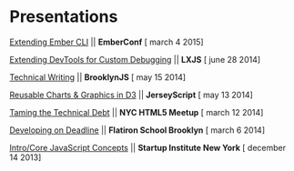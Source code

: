 Presentations
=============

[Extending Ember CLI](http://brittanystoroz.github.io/presentations/embercli-fxos/index.html#/) || **EmberConf** [ march 4 2015]

[Extending DevTools for Custom Debugging](http://brittanystoroz.github.io/presentations/debugging-tools/index.html#/) || **LXJS** [ june 28 2014]

[Technical Writing](http://brittanystoroz.github.io/presentations/technical-writing/index.html#/) || **BrooklynJS** [ may 15 2014]

[Reusable Charts & Graphics in D3](http://brittanystoroz.github.io/presentations/reusable-d3/index.html#/) || **JerseyScript** [ may 13 2014]

[Taming the Technical Debt](http://brittanystoroz.github.io/presentations/taming-tech-debt/index.html#/) || **NYC HTML5 Meetup** [ march 12 2014]

[Developing on Deadline](http://brittanystoroz.github.io/presentations/taming-tech-debt-lite/index.html#/) || **Flatiron School Brooklyn** [ march 6 2014]

[Intro/Core JavaScript Concepts](http://brittanystoroz.github.io/presentations/js-lite/index.html#/) || **Startup Institute New York** [ december 14 2013]
